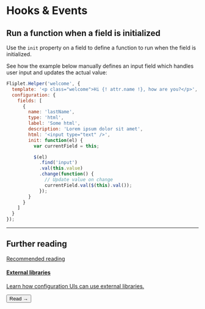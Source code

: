 # Hooks & Events

## Run a function when a field is initialized

Use the `init` property on a field to define a function to run when the field is initialized.

See how the example below manually defines an input field which handles user input and updates the actual value:

```js
Fliplet.Helper('welcome', {
  template: '<p class="welcome">Hi {! attr.name !}, how are you?</p>',
  configuration: {
    fields: [
      {
        name: 'lastName',
        type: 'html',
        label: 'Some html',
        description: 'Lorem ipsum dolor sit amet',
        html: '<input type="text" />',
        init: function(el) {
          var currentField = this;

          $(el)
            .find('input')
            .val(this.value)
            .change(function() {
              // Update value on change
              currentField.val($(this).val());
            });
        }
      }
    ]
  }
});
```

---

## Further reading

<section class="blocks alt">
  <a class="bl two" href="interface-libraries.html">
    <div>
      <span class="pin">Recommended reading</span>
      <h4>External libraries</h4>
      <p>Learn how configuration UIs can use external libraries.</p>
      <button>Read &rarr;</button>
    </div>
  </a>
</section>